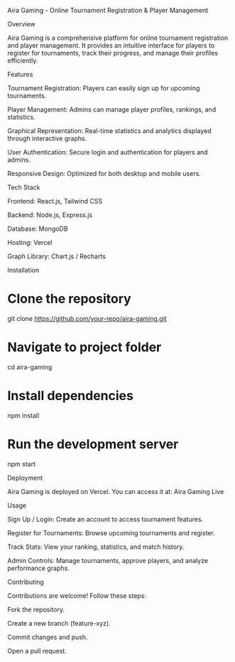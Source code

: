 Aira Gaming - Online Tournament Registration & Player Management

Overview

Aira Gaming is a comprehensive platform for online tournament registration and player management. It provides an intuitive interface for players to register for tournaments, track their progress, and manage their profiles efficiently.

Features

Tournament Registration: Players can easily sign up for upcoming tournaments.

Player Management: Admins can manage player profiles, rankings, and statistics.

Graphical Representation: Real-time statistics and analytics displayed through interactive graphs.

User Authentication: Secure login and authentication for players and admins.

Responsive Design: Optimized for both desktop and mobile users.

Tech Stack

Frontend: React.js, Tailwind CSS

Backend: Node.js, Express.js

Database: MongoDB

Hosting: Vercel

Graph Library: Chart.js / Recharts

Installation

# Clone the repository
git clone https://github.com/your-repo/aira-gaming.git

# Navigate to project folder
cd aira-gaming

# Install dependencies
npm install

# Run the development server
npm start

Deployment

Aira Gaming is deployed on Vercel. You can access it at:
Aira Gaming Live

Usage

Sign Up / Login: Create an account to access tournament features.

Register for Tournaments: Browse upcoming tournaments and register.

Track Stats: View your ranking, statistics, and match history.

Admin Controls: Manage tournaments, approve players, and analyze performance graphs.

Contributing

Contributions are welcome! Follow these steps:

Fork the repository.

Create a new branch (feature-xyz).

Commit changes and push.

Open a pull request.
